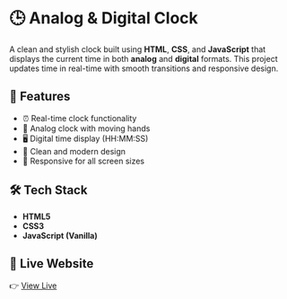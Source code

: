 # 🕒 Analog & Digital Clock

A clean and stylish clock built using **HTML**, **CSS**, and **JavaScript** that displays the current time in both **analog** and **digital** formats. This project updates time in real-time with smooth transitions and responsive design.

## 🚀 Features

- ⏰ Real-time clock functionality  
- 🧭 Analog clock with moving hands  
- 🖥️ Digital time display (HH:MM:SS)  
- 🌙 Clean and modern design  
- 📱 Responsive for all screen sizes  

## 🛠️ Tech Stack

- **HTML5**  
- **CSS3**  
- **JavaScript (Vanilla)**

## 🔗 Live Website

👉 [View Live](https://m-hassanjavaid.github.io/Analog-and-Digital-clock/)
